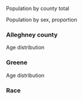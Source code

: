Population by county total
<div class="flourish-embed flourish-chart" data-src="visualisation/11361192"><script src="https://public.flourish.studio/resources/embed.js"></script></div>

Population by sex, proportion
<div class="flourish-embed flourish-chart" data-src="visualisation/11361049"><script src="https://public.flourish.studio/resources/embed.js"></script></div> 

### Alleghney county

Age distribution 
<div class="flourish-embed flourish-chart" data-src="visualisation/11361247"><script src="https://public.flourish.studio/resources/embed.js"></script></div> 



### Greene 
Age distribution 

<div class="flourish-embed flourish-chart" data-src="visualisation/11361999"><script src="https://public.flourish.studio/resources/embed.js"></script></div>

### Race 
<div class="flourish-embed flourish-chart" data-src="visualisation/11363519"><script src="https://public.flourish.studio/resources/embed.js"></script></div> 

